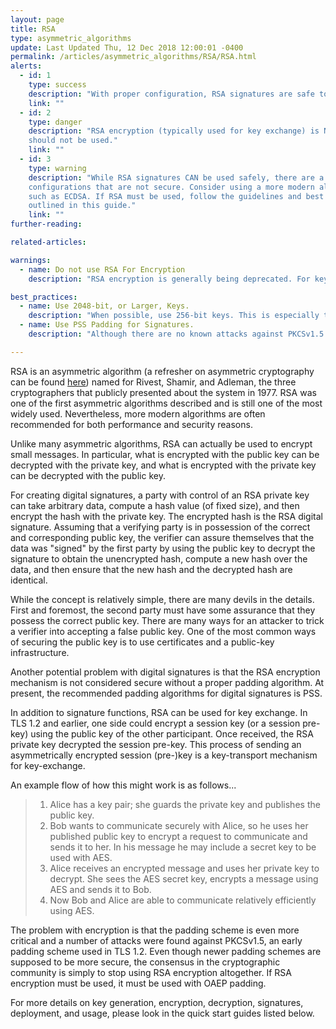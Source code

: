 ```yaml
---
layout: page
title: RSA
type: asymmetric_algorithms
update: Last Updated Thu, 12 Dec 2018 12:00:01 -0400
permalink: /articles/asymmetric_algorithms/RSA/RSA.html
alerts:
  - id: 1
    type: success
    description: "With proper configuration, RSA signatures are safe to use."
    link: ""
  - id: 2
    type: danger
    description: "RSA encryption (typically used for key exchange) is NOT secure and
    should not be used."
    link: ""
  - id: 3
    type: warning
    description: "While RSA signatures CAN be used safely, there are a number of
    configurations that are not secure. Consider using a more modern algorithm,
    such as ECDSA. If RSA must be used, follow the guidelines and best practices
    outlined in this guide."
    link: ""
further-reading:

related-articles:

warnings:
  - name: Do not use RSA For Encryption
    description: "RSA encryption is generally being deprecated. For key exchange, key agreement, using a protocol such as Diffie Hellman (DH), is almost always better."

best_practices:
  - name: Use 2048-bit, or Larger, Keys.
    description: "When possible, use 256-bit keys. This is especially true for data that may remain encrypted for very long periods of time."
  - name: Use PSS Padding for Signatures.
    description: "Although there are no known attacks against PKCSv1.5 for signatures, it is recommended to use the PSS padding scheme."

---
```

RSA is an asymmetric algorithm (a refresher on asymmetric cryptography can be found [here](/articles/concepts/asymmetric_cryptography.html)) named for Rivest, Shamir, and Adleman, the three cryptographers that publicly presented about the system in 1977. RSA was one of the first asymmetric algorithms described and is still one of the most widely used. Nevertheless, more modern algorithms are often recommended for both performance and security reasons.

Unlike many asymmetric algorithms, RSA can actually be used to encrypt small messages. In particular, what is encrypted with the public key can be decrypted with the private key, and what is encrypted with the private key can be decrypted with the public key.

For creating digital signatures, a party with control of an RSA private key can take arbitrary data, compute a hash value (of fixed size), and then encrypt the hash with the private key. The encrypted hash is the RSA digital signature. Assuming that a verifying party is in possession of the correct and corresponding public key, the verifier can assure themselves that the data was "signed" by the first party by using the public key to decrypt the signature to obtain the unencrypted hash, compute a new hash over the data, and then ensure that the new hash and the decrypted hash are identical.

While the concept is relatively simple, there are many devils in the details. First and foremost, the second party must have some assurance that they possess the correct public key. There are many ways for an attacker to trick a verifier into accepting a false public key. One of the most common ways of securing the public key is to use certificates and a public-key infrastructure.

Another potential problem with digital signatures is that the RSA encryption mechanism is not considered secure without a proper padding algorithm. At present, the recommended padding algorithms for digital signatures is PSS.

In addition to signature functions, RSA can be used for key exchange. In TLS 1.2 and earlier, one side could encrypt a session key (or a session pre-key) using the public key of the other participant. Once received, the RSA private key decrypted the session pre-key. This process of sending an asymmetrically encrypted session (pre-)key is a key-transport mechanism for key-exchange.

An example flow of how this might work is as follows... <br>
> 1. Alice has a key pair; she guards the private key and publishes the public key.
> 2. Bob wants to communicate securely with Alice, so he uses her published public key to encrypt a request to communicate and sends it to her. In his message he may include a secret key to be used with AES.
> 3. Alice receives an encrypted message and uses her private key to decrypt. She sees the AES secret key, encrypts a message using AES and sends it to Bob.
> 4. Now Bob and Alice are able to communicate relatively efficiently using AES.

The problem with encryption is that the padding scheme is even more critical and a number of attacks were found against PKCSv1.5, an early padding scheme used in TLS 1.2. Even though newer padding schemes are supposed to be more secure, the consensus in the cryptographic community is simply to stop using RSA encryption altogether. If RSA encryption must be used, it must be used with OAEP padding.

For more details on key generation, encryption, decryption, signatures, deployment, and usage, please look in the quick start guides listed below.
